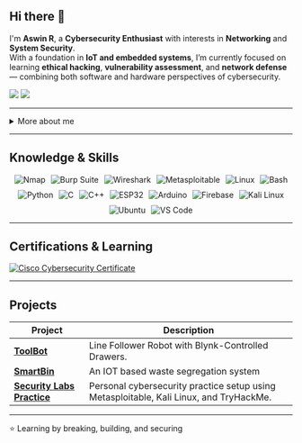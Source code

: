## Hi there 👋

I'm **Aswin R**, a **Cybersecurity Enthusiast** with interests in **Networking** and **System Security**.  
With a foundation in **IoT and embedded systems**, I’m currently focused on learning **ethical hacking**, **vulnerability assessment**, and **network defense** — combining both software and hardware perspectives of cybersecurity.

<a href="https://www.linkedin.com/in/aswin-r-bba86a236?utm_source=share&utm_campaign=share_via&utm_content=profile&utm_medium=android_app"><img src="https://img.shields.io/badge/-LinkedIn-0072b1?&style=for-the-badge&logo=linkedin&logoColor=white" /></a>
<a href="mailto:aswinr773@gmail.com"><img src="https://img.shields.io/badge/-Email-D14836?style=for-the-badge&logo=gmail&logoColor=white" /></a>

---

<details>
  <summary>More about me</summary>

- **Name:** Aswin R  
- **From:** Kerala, India  
- **Interests:** Cybersecurity | Networking | System Defense  
- Background in **Mechatronics** and **IoT**, with practical experience using ESP32, Arduino, and Firebase.  
- Currently exploring **ethical hacking**, **penetration testing**, and **network security tools**.  
- Passionate about building secure systems and understanding how vulnerabilities arise in real-world environments.

</details>

---

<h2 id="knowledge_skills" align=''> Knowledge & Skills </h2>

<div align="left" style="display: flex; flex-wrap: wrap; justify-content: center; gap: 10px;">

  <img src="https://img.shields.io/badge/Nmap-0078D6?style=for-the-badge&logo=wireshark&color=000000" alt="Nmap" />
  <img src="https://img.shields.io/badge/Burp_Suite-F58025?style=for-the-badge&logo=burp-suite&color=000000" alt="Burp Suite" />
  <img src="https://img.shields.io/badge/Wireshark-1679A7?style=for-the-badge&logo=wireshark&color=000000" alt="Wireshark" />
  <img src="https://img.shields.io/badge/Metasploitable-Lab-red?style=for-the-badge&color=000000" alt="Metasploitable" />
  <img src="https://img.shields.io/badge/Linux-FCC624?style=for-the-badge&logo=linux&color=000000" alt="Linux" />
  <img src="https://img.shields.io/badge/Bash-4EAA25?style=for-the-badge&logo=gnu-bash&color=000000" alt="Bash" />
  <img src="https://img.shields.io/badge/Python-3776AB?style=for-the-badge&logo=python&color=000000" alt="Python" />
  <img src="https://img.shields.io/badge/C-00599C?style=for-the-badge&logo=c&color=000000" alt="C" />
  <img src="https://img.shields.io/badge/C++-00599C?style=for-the-badge&logo=cplusplus&color=000000" alt="C++" />
  <img src="https://img.shields.io/badge/ESP32-000000?style=for-the-badge&logo=espressif&color=000000" alt="ESP32" />
  <img src="https://img.shields.io/badge/Arduino-00979D?style=for-the-badge&logo=arduino&color=000000" alt="Arduino" />
  <img src="https://img.shields.io/badge/Firebase-FFCA28?style=for-the-badge&logo=firebase&color=000000" alt="Firebase" />
  <img src="https://img.shields.io/badge/Kali_Linux-557C94?style=for-the-badge&logo=kali-linux&color=000000" alt="Kali Linux" />
  <img src="https://img.shields.io/badge/Ubuntu-E95420?style=for-the-badge&logo=ubuntu&color=000000" alt="Ubuntu" />
  <img src="https://img.shields.io/badge/VS_Code-007ACC?style=for-the-badge&logo=visual-studio-code&color=000000" alt="VS Code" />

</div>

---

<h2 id="Certifications" align=''> Certifications & Learning </h2>

<div>
<a href="https://www.credly.com/badges/fea9a2b9-e4cb-48a5-ba81-24fcc25db845/public_url" target="_blank">
  <img src="https://img.shields.io/badge/Cisco-Introduction_to_Cybersecurity-blue?style=for-the-badge&logo=cisco&logoColor=white" alt="Cisco Cybersecurity Certificate" />
</a>



</div>

---

<h2 id="Projects" align=''> Projects </h2>

| **Project** | **Description** |
|--------------|-----------------|
| **[ToolBot](https://github.com/aswinR-0210/Toolbot/)** | Line Follower Robot with Blynk-Controlled Drawers. |
| **[SmartBin](https://github.com/aswinR-0210/SmartBIn)** | An IOT based waste segregation system |
| **[Security Labs Practice](https://github.com/)** | Personal cybersecurity practice setup using Metasploitable, Kali Linux, and TryHackMe. |

---

⭐ Learning by breaking, building, and securing
